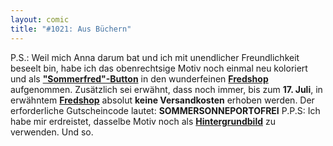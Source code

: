 ```yaml
---
layout: comic
title: "#1021: Aus Büchern"
---
```


P.S.: 
Weil mich Anna darum bat und ich mit unendlicher Freundlichkeit beseelt bin, habe ich das obenrechtsige Motiv noch einmal neu koloriert und als <a href="http://fredshop.spreadshirt.net/de/DE/Shop/Article/Index/article/Sommerfred-6994303"><strong>"Sommerfred"-Button</strong></a> in den wunderfeinen <a href="http://fredshop.spreadshirt.net/de/DE/Shop/Article/Index/article/Aussaer-Betrihp-6984699"><strong>Fredshop</strong></a> aufgenommen.
Zusätzlich sei erwähnt, dass noch immer, bis zum <strong>17. Juli</strong>, in erwähntem <a href="http://fredshop.spreadshirt.net/"><strong>Fredshop</strong></a> absolut <strong>keine Versandkosten</strong> erhoben werden. 
Der erforderliche Gutscheincode lautet:
<strong>SOMMERSONNEPORTOFREI</strong>
P.P.S:
Ich habe mir erdreistet, dasselbe Motiv noch als <a href="http://www.fonflatter.de/hintergrundbilder"><strong>Hintergrundbild</strong></a> zu verwenden. 
Und so.
